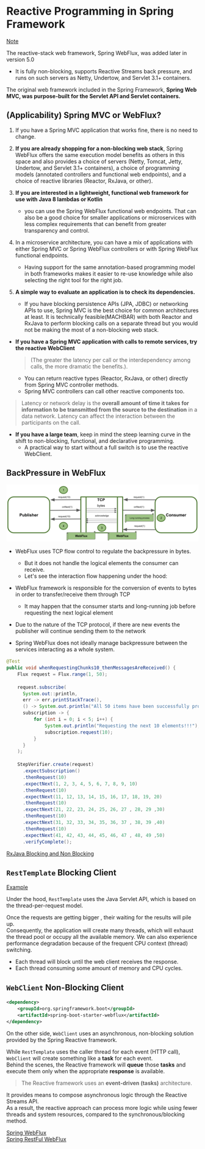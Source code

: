 # Reactive Programming in Spring Framework

[Note](https://docs.spring.io/spring-framework/docs/current/reference/html/web-reactive.html#webflux)



The reactive-stack web framework, Spring WebFlux, was added later in version 5.0  
- It is fully non-blocking, supports Reactive Streams back pressure, and runs on such servers as Netty, Undertow, and Servlet 3.1+ containers.

The original web framework included in the Spring Framework, **Spring Web MVC, was purpose-built for the Servlet API and Servlet containers.**

## (Applicability) Spring MVC or WebFlux?

1. If you have a Spring MVC application that works fine, there is no need to change.   

2. **If you are already shopping for a non-blocking web stack**, Spring WebFlux offers the same execution model benefits as others in this space and also provides a choice of servers (Netty, Tomcat, Jetty, Undertow, and Servlet 3.1+ containers), a choice of programming models (annotated controllers and functional web endpoints), and a choice of reactive libraries (Reactor, RxJava, or other).

3. **If you are interested in a lightweight, functional web framework for use with Java 8 lambdas or Kotlin**
    - you can use the Spring WebFlux functional web endpoints. That can also be a good choice for smaller applications or microservices with less complex requirements that can benefit from greater transparency and control.

4. In a microservice architecture, you can have a mix of applications with either Spring MVC or Spring WebFlux controllers or with Spring WebFlux functional endpoints. 
    - Having support for the same annotation-based programming model in both frameworks makes it easier to re-use knowledge while also selecting the right tool for the right job.

5. **A simple way to evaluate an application is to check its dependencies.** 
    - If you have blocking persistence APIs (JPA, JDBC) or networking APIs to use, Spring MVC is the best choice for common architectures at least. It is technically feasible(MACHBAR) with both Reactor and RxJava to perform blocking calls on a separate thread but you would not be making the most of a non-blocking web stack.



- **If you have a Spring MVC application with calls to remote services, try the reactive WebClient** 
    > (The greater the latency per call or the interdependency among calls, the more dramatic the benefits.). 
    - You can return reactive types (Reactor, RxJava, or other) directly from Spring MVC controller methods. 
    - Spring MVC controllers can call other reactive components too.

> Latency or network delay is the **overall amount of time it takes for information to be transmitted from the source to the destination** in a data network. Latency can affect the interaction between the participants on the call.

- **If you have a large team**, keep in mind the steep learning curve in the shift to non-blocking, functional, and declarative programming. 
    - A practical way to start without a full switch is to use the reactive WebClient.

## BackPressure in WebFlux

![圖 2](images/3f2eeec750f84f227fb0d74ffa9456c6c5d30d36d7424b7bf44cdf9d3d150cfa.png)  

- WebFlux uses TCP flow control to regulate the backpressure in bytes. 
    - But it does not handle the logical elements the consumer can receive. 
    - Let's see the interaction flow happening under the hood:

- WebFlux framework is responsible for the conversion of events to bytes in order to transfer/receive them through TCP
    - It may happen that the consumer starts and long-running job before requesting the next logical element

- Due to the nature of the TCP protocol, if there are new events the publisher will continue sending them to the network

- Spring WebFlux does not ideally manage backpressure between the services interacting as a whole system. 


```java
@Test
public void whenRequestingChunks10_thenMessagesAreReceived() {
    Flux request = Flux.range(1, 50);

    request.subscribe(
      System.out::println,
      err -> err.printStackTrace(),
      () -> System.out.println("All 50 items have been successfully processed!!!"),
      subscription -> {
          for (int i = 0; i < 5; i++) {
              System.out.println("Requesting the next 10 elements!!!");
              subscription.request(10);
          }
      }
    );

    StepVerifier.create(request)
      .expectSubscription()
      .thenRequest(10)
      .expectNext(1, 2, 3, 4, 5, 6, 7, 8, 9, 10)
      .thenRequest(10)
      .expectNext(11, 12, 13, 14, 15, 16, 17, 18, 19, 20)
      .thenRequest(10)
      .expectNext(21, 22, 23, 24, 25, 26, 27 , 28, 29 ,30)
      .thenRequest(10)
      .expectNext(31, 32, 33, 34, 35, 36, 37 , 38, 39 ,40)
      .thenRequest(10)
      .expectNext(41, 42, 43, 44, 45, 46, 47 , 48, 49 ,50)
      .verifyComplete();
```


[RxJava Blocking and Non Blocking](https://www.baeldung.com/spring-webclient-resttemplate)

## `RestTemplate` Blocking Client

[Example](https://www.tpisoftware.com/tpu/articleDetails/2383)  

Under the hood, `RestTemplate` uses the Java Servlet API, which is based on the thread-per-request model.


Once the requests are getting bigger , their waiting for the results will pile up.  
Consequently, the application will create many threads, which will exhaust the thread pool or occupy all the available memory. We can also experience performance degradation because of the frequent CPU context (thread) switching.

- Each thread will block until the web client receives the response.    
- Each thread consuming some amount of memory and CPU cycles.


## `WebClient` Non-Blocking Client
```xml
<dependency>
    <groupId>org.springframework.boot</groupId>
    <artifactId>spring-boot-starter-webflux</artifactId>
</dependency>
```

On the other side, `WebClient` uses an asynchronous, non-blocking solution provided by the Spring Reactive framework.

While `RestTemplate` uses the caller thread for each event (HTTP call), `WebClient` will create something like a **task** for each event.   
Behind the scenes, the Reactive framework will **queue** those **tasks** and execute them only when the appropriate **response** is available.

> The Reactive framework uses an **event-driven (tasks)** architecture.  

It provides means to compose asynchronous logic through the Reactive Streams API.   
As a result, the reactive approach can process more logic while using fewer threads and system resources, compared to the synchronous/blocking method.



[Spring WebFlux](https://iter01.com/576659.html)   
[Spring RestFul WebFlux](https://dassum.medium.com/building-a-reactive-restful-web-service-using-spring-boot-and-postgres-c8e157dbc81d)   

